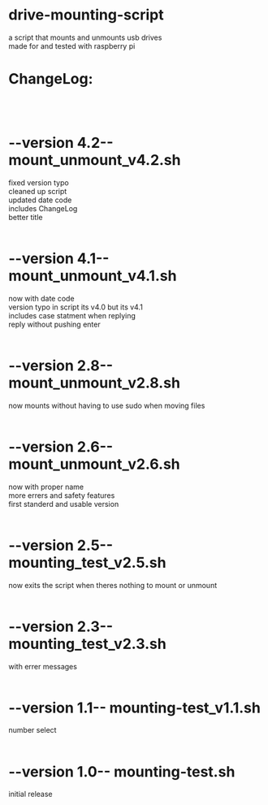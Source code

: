 # drive-mounting-script
a script that mounts and unmounts usb drives   
made for and tested with raspberry pi  


#
# ChangeLog:

<br>
<br>

# --version 4.2-- mount_unmount_v4.2.sh
   fixed version typo  
   cleaned up script  
   updated date code  
   includes ChangeLog  
   better title  
<br>

# --version 4.1-- mount_unmount_v4.1.sh
   now with date code  
   version typo in script its v4.0 but its v4.1  
   includes case statment when replying  
   reply without pushing enter  
<br>

# --version 2.8-- mount_unmount_v2.8.sh
   now mounts without having to use sudo when moving files  
<br>

# --version 2.6-- mount_unmount_v2.6.sh
   now with proper name  
   more errers and safety features  
   first standerd and usable version  
<br>

# --version 2.5-- mounting_test_v2.5.sh
   now exits the script when theres nothing to mount or unmount  
<br>

# --version 2.3-- mounting_test_v2.3.sh
   with errer messages  
<br>

# --version 1.1-- mounting-test_v1.1.sh
   number select  
<br>

# --version 1.0-- mounting-test.sh
   initial release  
<br>

